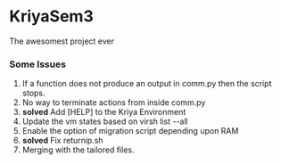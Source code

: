 # KriyaSem3
The awesomest project ever
### Some Issues
1. If a function does not produce an output in comm.py then the script stops. 
2. No way to terminate actions from inside comm.py
3. **solved** Add \[HELP\] to the Kriya Environment
4. Update the vm states based on virsh list --all
5. Enable the option of migration script depending upon RAM
6. **solved** Fix returnip.sh
7. Merging with the tailored files.
